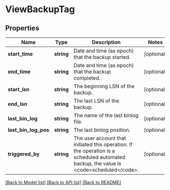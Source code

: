 # ViewBackupTag

## Properties
Name | Type | Description | Notes
------------ | ------------- | ------------- | -------------
**start_time** | **string** | Date and time (as epoch) that the backup started. | [optional] 
**end_time** | **string** | Date and time (as epoch) that the backup completed. | [optional] 
**start_lsn** | **string** | The beginning LSN of the backup. | [optional] 
**end_lsn** | **string** | The last LSN of the backup. | [optional] 
**last_bin_log** | **string** | The name of the last binlog file. | [optional] 
**last_bin_log_pos** | **string** | The last binlog position. | [optional] 
**triggered_by** | **string** | The user account that initiated this operation. If the operation is a scheduled automated backup, the value is &lt;code&gt;scheduled&lt;/code&gt;. | [optional] 

[[Back to Model list]](../README.md#documentation-for-models) [[Back to API list]](../README.md#documentation-for-api-endpoints) [[Back to README]](../README.md)



